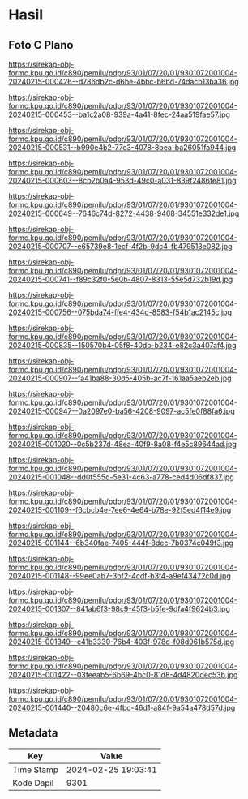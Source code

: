 # Hasil

## Foto C Plano

https://sirekap-obj-formc.kpu.go.id/c890/pemilu/pdpr/93/01/07/20/01/9301072001004-20240215-000426--d786db2c-d6be-4bbc-b6bd-74dacb13ba36.jpg

https://sirekap-obj-formc.kpu.go.id/c890/pemilu/pdpr/93/01/07/20/01/9301072001004-20240215-000453--ba1c2a08-939a-4a41-8fec-24aa519fae57.jpg

https://sirekap-obj-formc.kpu.go.id/c890/pemilu/pdpr/93/01/07/20/01/9301072001004-20240215-000531--b990e4b2-77c3-4078-8bea-ba26051fa944.jpg

https://sirekap-obj-formc.kpu.go.id/c890/pemilu/pdpr/93/01/07/20/01/9301072001004-20240215-000603--8cb2b0a4-953d-49c0-a031-839f2486fe81.jpg

https://sirekap-obj-formc.kpu.go.id/c890/pemilu/pdpr/93/01/07/20/01/9301072001004-20240215-000649--7646c74d-8272-4438-9408-34551e332de1.jpg

https://sirekap-obj-formc.kpu.go.id/c890/pemilu/pdpr/93/01/07/20/01/9301072001004-20240215-000707--e65739e8-1ecf-4f2b-9dc4-fb479513e082.jpg

https://sirekap-obj-formc.kpu.go.id/c890/pemilu/pdpr/93/01/07/20/01/9301072001004-20240215-000741--f89c32f0-5e0b-4807-8313-55e5d732b19d.jpg

https://sirekap-obj-formc.kpu.go.id/c890/pemilu/pdpr/93/01/07/20/01/9301072001004-20240215-000756--075bda74-ffe4-434d-8583-f54b1ac2145c.jpg

https://sirekap-obj-formc.kpu.go.id/c890/pemilu/pdpr/93/01/07/20/01/9301072001004-20240215-000835--150570b4-05f8-40db-b234-e82c3a407af4.jpg

https://sirekap-obj-formc.kpu.go.id/c890/pemilu/pdpr/93/01/07/20/01/9301072001004-20240215-000907--fa41ba88-30d5-405b-ac7f-161aa5aeb2eb.jpg

https://sirekap-obj-formc.kpu.go.id/c890/pemilu/pdpr/93/01/07/20/01/9301072001004-20240215-000947--0a2097e0-ba56-4208-9097-ac5fe0f88fa6.jpg

https://sirekap-obj-formc.kpu.go.id/c890/pemilu/pdpr/93/01/07/20/01/9301072001004-20240215-001020--0c5b237d-48ea-40f9-8a08-f4e5c89644ad.jpg

https://sirekap-obj-formc.kpu.go.id/c890/pemilu/pdpr/93/01/07/20/01/9301072001004-20240215-001048--dd0f555d-5e31-4c63-a778-ced4d06df837.jpg

https://sirekap-obj-formc.kpu.go.id/c890/pemilu/pdpr/93/01/07/20/01/9301072001004-20240215-001109--f6cbcb4e-7ee6-4e64-b78e-92f5ed4f14e9.jpg

https://sirekap-obj-formc.kpu.go.id/c890/pemilu/pdpr/93/01/07/20/01/9301072001004-20240215-001144--6b340fae-7405-444f-8dec-7b0374c049f3.jpg

https://sirekap-obj-formc.kpu.go.id/c890/pemilu/pdpr/93/01/07/20/01/9301072001004-20240215-001148--99ee0ab7-3bf2-4cdf-b3f4-a9ef43472c0d.jpg

https://sirekap-obj-formc.kpu.go.id/c890/pemilu/pdpr/93/01/07/20/01/9301072001004-20240215-001307--841ab6f3-98c9-45f3-b5fe-9dfa4f9624b3.jpg

https://sirekap-obj-formc.kpu.go.id/c890/pemilu/pdpr/93/01/07/20/01/9301072001004-20240215-001349--c41b3330-76b4-403f-978d-f08d961b575d.jpg

https://sirekap-obj-formc.kpu.go.id/c890/pemilu/pdpr/93/01/07/20/01/9301072001004-20240215-001422--03feeab5-6b69-4bc0-81d8-4d4820dec53b.jpg

https://sirekap-obj-formc.kpu.go.id/c890/pemilu/pdpr/93/01/07/20/01/9301072001004-20240215-001440--20480c6e-4fbc-46d1-a84f-9a54a478d57d.jpg


## Metadata

| Key        | Value               |
| ---------- | ------------------- |
| Time Stamp | 2024-02-25 19:03:41 |
| Kode Dapil | 9301                |



